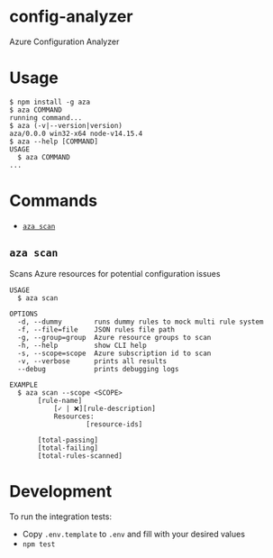 # config-analyzer

Azure Configuration Analyzer

# Usage

<!-- usage -->
```sh-session
$ npm install -g aza
$ aza COMMAND
running command...
$ aza (-v|--version|version)
aza/0.0.0 win32-x64 node-v14.15.4
$ aza --help [COMMAND]
USAGE
  $ aza COMMAND
...
```
<!-- usagestop -->

# Commands

<!-- commands -->
* [`aza scan`](#aza-scan)

## `aza scan`

Scans Azure resources for potential configuration issues

```
USAGE
  $ aza scan

OPTIONS
  -d, --dummy        runs dummy rules to mock multi rule system
  -f, --file=file    JSON rules file path
  -g, --group=group  Azure resource groups to scan
  -h, --help         show CLI help
  -s, --scope=scope  Azure subscription id to scan
  -v, --verbose      prints all results
  --debug            prints debugging logs

EXAMPLE
  $ aza scan --scope <SCOPE>
       [rule-name]
           [✓ | ❌][rule-description]     
           Resources:
                   [resource-ids]

       [total-passing]
       [total-failing]
       [total-rules-scanned]
```
<!-- commandsstop -->

# Development

To run the integration tests:

- Copy `.env.template` to `.env` and fill with your desired values
- `npm test`
